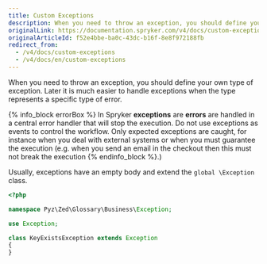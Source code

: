 ```yaml
---
title: Custom Exceptions
description: When you need to throw an exception, you should define your own type of exception.
originalLink: https://documentation.spryker.com/v4/docs/custom-exceptions
originalArticleId: f52e4bbe-ba0c-43dc-b16f-8e8f972188fb
redirect_from:
  - /v4/docs/custom-exceptions
  - /v4/docs/en/custom-exceptions
---
```


When you need to throw an exception, you should define your own type of exception. Later it is much easier to handle exceptions when the type represents a specific type of error.

{% info_block errorBox %}
In Spryker **exceptions** are **errors**  are handled in a central error handler that will stop the execution. Do not use exceptions as events to control the workflow. Only expected exceptions are caught, for instance when you deal with external systems or when you must guarantee the execution (e.g. when you send an email in the checkout then this must not break the execution
{% endinfo_block %}.)

Usually, exceptions have an empty body and extend the  `global \Exception` class.

```php
<?php

namespace Pyz\Zed\Glossary\Business\Exception;

use Exception;

class KeyExistsException extends Exception
{
}
```


